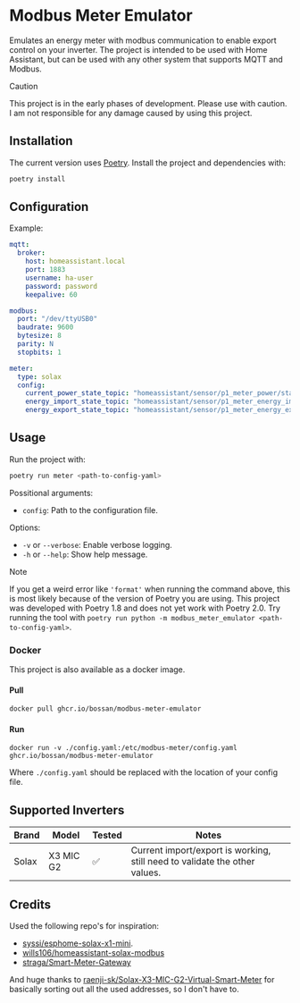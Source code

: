 # Modbus Meter Emulator

Emulates an energy meter with modbus communication to enable export control on your inverter.
The project is intended to be used with Home Assistant, but can be used with any other system that supports MQTT and Modbus.

> [!CAUTION]
> This project is in the early phases of development. Please use with caution.
> I am not responsible for any damage caused by using this project.

## Installation

The current version uses [Poetry](https://python-poetry.org).
Install the project and dependencies with:

```bash
poetry install
```

## Configuration

Example:

```yaml
mqtt:
  broker:
    host: homeassistant.local
    port: 1883
    username: ha-user
    password: password
    keepalive: 60

modbus:
  port: "/dev/ttyUSB0"
  baudrate: 9600
  bytesize: 8
  parity: N
  stopbits: 1

meter:
  type: solax
  config:
    current_power_state_topic: "homeassistant/sensor/p1_meter_power/state"
    energy_import_state_topic: "homeassistant/sensor/p1_meter_energy_import/state"
    energy_export_state_topic: "homeassistant/sensor/p1_meter_energy_export/state"
```

## Usage

Run the project with:

```bash
poetry run meter <path-to-config-yaml>
```
Possitional arguments:
- `config`: Path to the configuration file.

Options:
- `-v` or `--verbose`: Enable verbose logging.
- `-h` or `--help`: Show help message.

> [!NOTE]
> If you get a weird error like `'format'` when running the command above, this is most likely because of the version of Poetry you are using.
> This project was developed with Poetry 1.8 and does not yet work with Poetry 2.0.
> Try running the tool with `poetry run python -m modbus_meter_emulator <path-to-config-yaml>`.

### Docker
This project is also available as a docker image.

#### Pull
```bash
docker pull ghcr.io/bossan/modbus-meter-emulator
```

#### Run
```commandline
docker run -v ./config.yaml:/etc/modbus-meter/config.yaml ghcr.io/bossan/modbus-meter-emulator
```

Where `./config.yaml` should be replaced with the location of your config file.

## Supported Inverters

| Brand | Model     | Tested             | Notes                                                                      |
|-------|-----------|--------------------|----------------------------------------------------------------------------|
| Solax | X3 MIC G2 | :white_check_mark: | Current import/export is working, still need to validate the other values. |

## Credits

Used the following repo's for inspiration:

- [syssi/esphome-solax-x1-mini](https://github.com/syssi/esphome-solax-x1-mini/).
- [wills106/homeassistant-solax-modbus](https://github.com/wills106/homeassistant-solax-modbus)
- [straga/Smart-Meter-Gateway](https://github.com/straga/Smart-Meter-Gateway)

And huge thanks
to [raenji-sk/Solax-X3-MIC-G2-Virtual-Smart-Meter](https://github.com/raenji-sk/Solax-X3-MIC-G2-Virtual-Smart-Meter) for
basically sorting out all the used addresses, so I don't have to.
